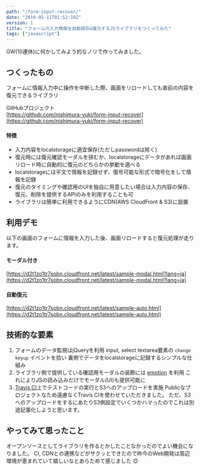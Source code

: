 ```yaml
---
path: "/form-input-recover/"
date: "2019-05-11T01:52:10Z"
version: 1
title: "フォームの入力情報を自動保存&復元するJSライブラリをつくってみた"
tags: ["javascript"]
---
```


GW(10連休)に何かしてみよう的なノリで作ってみました。

## つくったもの

フォームに情報入力中に操作を中断した際、画面をリロードしても直前の内容を復元できるライブラリ

GitHubプロジェクト  
[https://github.com/nishimura-yuki/form-input-recover](https://github.com/nishimura-yuki/form-input-recover)

#### 特徴

* 入力内容をlocalstorageに適宜保存(ただしpasswordは除く)
* 復元時には復元確認モーダルを挟むか、localstorageにデータがあれば画面リロード時に自動的に復元のどちらかの挙動を選べる
* localstorageには平文で情報を記録せず、復号可能な形式で暗号化をして情報を記録
* 復元のタイミングや確認用のUIを独自に用意したい場合は入力内容の保存、復元、削除を提供するAPIのみを利用することも可
* ライブラリは簡単に利用できるようにCDN(AWS CloudFront & S3)に設置

## 利用デモ

以下の画面のフォームに情報を入力した後、画面リロードすると復元処理が走ります。
#### モーダル付き
[https://d2t1zo1tr7sobn.cloudfront.net/latest/sample-modal.html?lang=ja](https://d2t1zo1tr7sobn.cloudfront.net/latest/sample-modal.html?lang=ja)
#### 自動復元
[https://d2t1zo1tr7sobn.cloudfront.net/latest/sample-auto.html](https://d2t1zo1tr7sobn.cloudfront.net/latest/sample-auto.html)

## 技術的な要素

1. フォームのデータ監視はjQueryを利用
    input, select textarea要素の `change` `keyup` イベントを拾い
    裏側でデータをlocalstorageに記録するシンプルな仕組み
2. ライブラリ側で提供している確認用モーダルの装飾には [emotion](https://emotion.sh/docs/introduction) を利用
    これによりJSの読み込みだけでモーダル(UI)も提供可能に
3. [Travis CI](https://travis-ci.com/nishimura-yuki/form-input-recover)上でテストコードの実行とS3へのアップロードを実施
    Publicなプロジェクトなため遠慮なくTravis CIを使わせていただきました。
    ただ、S3へのアップロードをするにあたりS3側設定でいくつかハマったのでこれは別途記事化しようと思います。

## やってみて思ったこと

オープンソースとしてライブラリを作るとかしたことなかったのでよい機会になりました。
CI, CDNとの連携などがサクッとできたので昨今のWeb開発は周辺環境が恵まれていて嬉しいなとあらためて感じました 😊